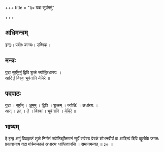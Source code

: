 +++
title = "३० यदा सूर्यममुं"

+++
## अधिमन्त्रम्
इन्द्रः। पर्वतः काण्वः। उष्णिक्।

## मन्त्रः
य॒दा सूर्य॑म॒मुं दि॒वि शु॒क्रं ज्योति॒रधा॑रयः ।  
आदित्ते॒ विश्वा॒ भुव॑नानि येमिरे ॥

## पदपाठः
य॒दा । सूर्य॑म् । अ॒मुम् । दि॒वि । शु॒क्रम् । ज्योतिः॑ । अधा॑रयः ।  
आत् । इत् । ते॒ । विश्वा॑ । भुव॑नानि । ये॒मि॒रे॒ ॥

## भाष्यम्
हे इन्द्र अमुं विप्रकृष्टं शुकं निर्मलं ज्योतिर्द्योतमानं सूर्यं सर्वस्य प्रेरकं शोभनवीर्यं वा आदित्यं दिवि द्युलोके जगतः प्रकाशनाय यदा यस्मिन्काले अधारयः धाग्तिवानसि । समानमन्यत् ॥ ३० ॥